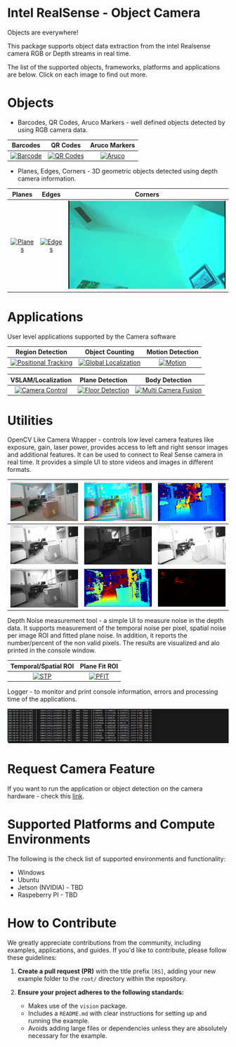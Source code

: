 # Intel RealSense - Object Camera

Objects are everywhere!

This package supports object data extraction from the intel Realsense camera RGB or Depth streams in real time.

The list of the supported objects, frameworks, platforms and applications are below. Click on each image to find out more.

# Objects

-  Barcodes, QR Codes, Aruco Markers - well defined objects detected by using RGB camera data. 

Barcodes   | QR Codes | Aruco Markers |
:------------: |  :----------: | :-------------:  |
[![Barcode](barcode/doc/barcode_camera.gif)](barcode/README.md)  | [![QR Codes](barcode/doc/qrcode_camera.gif)](barcode/README.md)  | [![Aruco](barcode/doc/aruco_camera.gif)](barcode/README.md)  |

-  Planes, Edges, Corners - 3D geometric objects detected using depth camera information. 

Planes | Edges | Corners |
:------------: |  :----------: | :-------------:  |
[![Planes](planes/doc/ezgif.com-animated-gif-maker.gif)](planes/README.md)  | [![Edges](45b6-bf57-027148bb18ad.gif)](planes/README.md)  | [![Corners](https://github.com/WorkIntel/Projects/blob/main/Planes/doc/Corner-ezgif.com-video-to-gif-converter.gif)](planes/README.md)  |


# Applications

User level applications supported by the Camera software

Region Detection | Object Counting | Motion Detection |
:------------: |  :----------: | :-------------:  |
[![Positional Tracking](bc1d-6a27a61bdb60.gif)](https://www.stereolabs.com/docs/positional-tracking/) | [![Global Localization](d6c9e4fab0fd.gif)](/global%20localization) | [![Motion](video-to-gif-converter.gif)](Safety/README.md) |

VSLAM/Localization | Plane Detection | Body Detection |
:------------: |  :----------: | :-------------:  |
[![Camera Control](842afcc3b2ea.gif)](https://www.stereolabs.com/docs/video/camera-controls/) | [![Floor Detection](Planes/doc/ezgif.com-animated-gif-maker.gif)](planes/README.md)  | [![Multi Camera Fusion](7f0f0025b8be.gif)](fusion) |


# Utilities

OpenCV Like Camera Wrapper - controls low level camera features like exposure, gain, laser power, provides access to left and right sensor images and additional features. 
It can be used to connect to Real Sense camera in real time. It provides a simple UI to store videos and images in different formats.

[![RGB](utils/doc/cam_rgb_d.jpg)](utils/README.md) | [![D16](utils/doc/cam_d_3.jpg)](utils/README.md) | [![SC1](utils/doc/cam_d_5.jpg)](utils/README.md) |
:------------: |  :----------: | :-------------:  |
[![IRL](utils/doc/cam_d_9.jpg)](utils/README.md) | [![EXPOSURE](utils/doc/cam_e_2.jpg)](utils/README.md) | [![GAIN](utils/doc/cam_g_5.jpg)](utils/README.md) |
[![PWR](utils/doc/cam_p_0.jpg)](utils/README.md) | [![SC2](utils/doc/image_sc2_000.png)](utils/README.md) | [![D16](utils/doc/image_d16_000.png)](utils/README.md) |

Depth Noise measurement tool - a simple UI to measure noise in the depth data. It supports measurement of the temporal noise per pixel, spatial noise per image ROI and fitted plane noise. In addition, it reports the number/percent of the non valid pixels. The results are visualized and alo printed in the console window. 

Temporal/Spatial ROI | Plane Fit ROI | 
:------------: |  :----------: | 
[![STP](utils/doc/noise_measure_stp.gif)](utils/README.md) | [![PFIT](utils/doc/noise_measure.gif)](utils/README.md) |


Logger -  to monitor and print console information, errors and processing time of the applications. 

[![LOG](utils/doc/noise_error_log.jpg)](utils/README.md) 


# Request Camera Feature
If you want to run the application or object detection on the camera hardware - check this [link](https://docs.google.com/forms/d/e/1FAIpQLSdduDbnrRExDGFQqWAn8pX7jSr8KnwBmwuFOR9dgUabEp0F1A/viewform).

# Supported Platforms and Compute Environments

The following is the check list of supported environments and functionality:
- Windows
- Ubuntu
- Jetson (NVIDIA)  - TBD
- Raspeberry PI    - TBD

# How to Contribute

We greatly appreciate contributions from the community, including examples, applications, and guides. If you'd like to contribute, please follow these guidelines:

1. **Create a pull request (PR)** with the title prefix `[RS]`, adding your new example folder to the `root/` directory within the repository.

2. **Ensure your project adheres to the following standards:**
   - Makes use of the `vision` package.
   - Includes a `README.md` with clear instructions for setting up and running the example.
   - Avoids adding large files or dependencies unless they are absolutely necessary for the example.




